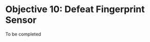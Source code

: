 # Objective 10: Defeat Fingerprint Sensor

To be completed



<!--stackedit_data:
eyJoaXN0b3J5IjpbODU4NTQ2ODgxLC0xNzQ5ODk2NjddfQ==
-->